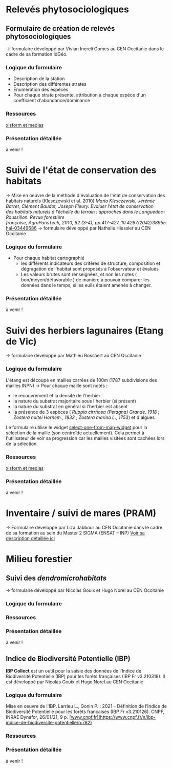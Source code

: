 # Relevés phytosociologiques
## Formulaire de création de relevés phytosociologiques
-> formulaire développé par Vivian Inereli Gomes au CEN Occitanie dans le cadre de sa formation IdGéo.
### Logique du formulaire
* Description de la station
* Description des différentes strates
* Enumération des espèces
* Pour chaque strate présente, attribution à chaque espèce d'un coefficient d'abondance/dominance
### Ressources
[xlsform et medias](./fichiers/releves_phytosociologiques)
### Présentation détaillée
à venir !

# Suivi de l'état de conservation des habitats
-> Mise en oeuvre de la méthode d'évaluation de l'état de conservation des habitats naturels (Klesczewski et al. 2010)
_Mario Klesczewski, Jérémie Barret, Clément Baudot, Joseph Fleury.  Evaluer l’état de conservation  
des habitats naturels à l’échelle du terrain : approches dans le Languedoc-Roussillon. Revue forestière  
française, AgroParisTech, 2010, 62 (3-4), pp.417-427. 10.4267/2042/38955._ [hal-03449686](https://hal.archives-ouvertes.fr/hal-03449686/document)
-> formulaire développé par Nathalie Hiessler au CEN Occitanie
### Logique du formulaire
* Pour chaque habitat cartographié
    * les différents indicateurs des critères de structure, composition et dégragation de l'habitat sont proposés à l'observateur et évalués
    * Les valeurs brutes sont renseignées, et non les notes ( bon/moyen/défavorable ) de manière à pouvoir comparer les données dans le temps, si les euils étaient amenés à changer.

### Présentation détaillée
à venir !

# Suivi des herbiers lagunaires (Etang de Vic)
-> formulaire développé par Mathieu Bossaert au CEN Occitanie
### Logique du formulaire
L'étang est découpé en mailles carrées de 100m  (1787 subdivisions des mailles INPN)
-> Pour chaque maille sont notés :
* le recouvrement et la densité de l'herbier
* la nature du substrat majoritaire sous l'herbier (si présent)
* la nature du substrat en général si l'herbier est absent
* la présence de 3 espèces ( _Ruppia cirrhosa (Petagna) Grande, 1918_ ; _Zostera noltei Hornem., 1832_ ;  _Zostera marina L., 1753_) et d'algues

Le formulaire utilise le widget [select-one-from-map-widget](https://docs.getodk.org/form-question-types/#select-one-from-map-widget) pour la sélection de la maille (son centroïde actuellement). Cela permet à l'utilisateur de voir sa progression car les mailles visitées sont cachées lors de la sélection.
### Ressources
[xlsform et medias](./fichiers/suivi_herbiers_lagunaires)
### Présentation détaillée
à venir !

# Inventaire / suivi de mares (PRAM)
-> Formulaire développé par Liza Jabbour au CEN Occitanie dans le cadre de sa formation au sein du Master 2 SIGMA (ENSAT – INP)
[Voir sa description détaillée ici](./pram.md)

# Milieu forestier
## Suivi des _dendromicrohabitats_
-> formulaire développé par Nicolas Gouix et Hugo Norel au CEN Occitanie
### Logique du formulaire
### Ressources
### Présentation détaillée
à venir !
## Indice de Biodiversité Potentielle (IBP)
**IBP Collect** est un outil pour la saisie des données de l’Indice de Biodiversité Potentielle (IBP) pour les forêts françaises (IBP Fr v3.210319). 
Il est développé par Nicolas Gouix et Hugo Norel au CEN Occitanie
### Logique du formulaire
Mise en oeuvre de l'IBP.
Larrieu L., Gonin P. : 2021 – Définition de l’Indice de Biodiversité Potentielle pour les forêts françaises (IBP Fr v3.210126). CNPF, INRAE Dynafor, 26/01/21, 9 p.  [www.cnpf.fr](https://www.cnpf.fr/n/ibp-indice-de-biodiversite-potentielle/n:782)
### Ressources
### Présentation détaillée
à venir !